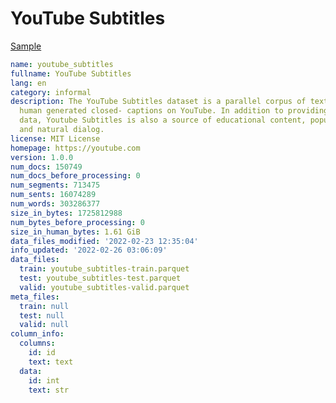 # YouTube Subtitles
 
[Sample](../sample/youtube_subtitles.txt)
 
<!-- MARKDOWN-AUTO-DOCS:START (CODE:src=../../../ekorpkit/resources/corpora/youtube_subtitles.yaml) -->
<!-- The below code snippet is automatically added from ../../../ekorpkit/resources/corpora/youtube_subtitles.yaml -->
```yaml
name: youtube_subtitles
fullname: YouTube Subtitles
lang: en
category: informal
description: The YouTube Subtitles dataset is a parallel corpus of text gathered from
  human generated closed- captions on YouTube. In addition to providing mul- tilingual
  data, Youtube Subtitles is also a source of educational content, popular culture,
  and natural dialog.
license: MIT License
homepage: https://youtube.com
version: 1.0.0
num_docs: 150749
num_docs_before_processing: 0
num_segments: 713475
num_sents: 16074289
num_words: 303286377
size_in_bytes: 1725812988
num_bytes_before_processing: 0
size_in_human_bytes: 1.61 GiB
data_files_modified: '2022-02-23 12:35:04'
info_updated: '2022-02-26 03:06:09'
data_files:
  train: youtube_subtitles-train.parquet
  test: youtube_subtitles-test.parquet
  valid: youtube_subtitles-valid.parquet
meta_files:
  train: null
  test: null
  valid: null
column_info:
  columns:
    id: id
    text: text
  data:
    id: int
    text: str
```
<!-- MARKDOWN-AUTO-DOCS:END -->
